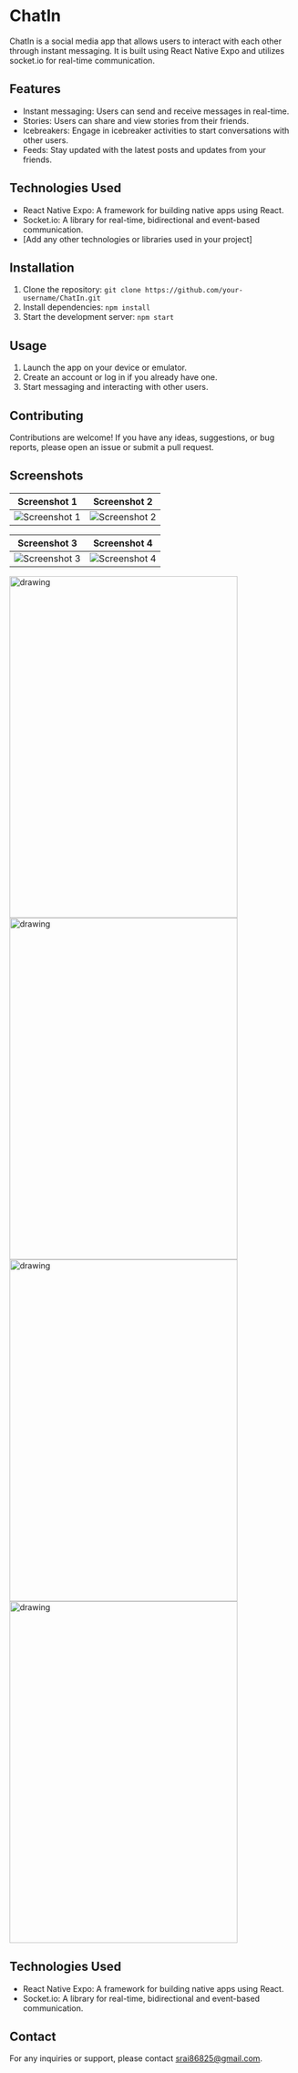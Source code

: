 # ChatIn

ChatIn is a social media app that allows users to interact with each other through instant messaging. It is built using React Native Expo and utilizes socket.io for real-time communication.

## Features

- Instant messaging: Users can send and receive messages in real-time.
- Stories: Users can share and view stories from their friends.
- Icebreakers: Engage in icebreaker activities to start conversations with other users.
- Feeds: Stay updated with the latest posts and updates from your friends.

## Technologies Used

- React Native Expo: A framework for building native apps using React.
- Socket.io: A library for real-time, bidirectional and event-based communication.
- [Add any other technologies or libraries used in your project]

## Installation

1. Clone the repository: `git clone https://github.com/your-username/ChatIn.git`
2. Install dependencies: `npm install`
3. Start the development server: `npm start`

## Usage

1. Launch the app on your device or emulator.
2. Create an account or log in if you already have one.
3. Start messaging and interacting with other users.

## Contributing

Contributions are welcome! If you have any ideas, suggestions, or bug reports, please open an issue or submit a pull request.

## Screenshots

| Screenshot 1 | Screenshot 2 |
|--------------|--------------|
| ![Screenshot 1](assets/screenshots/1.jpg) | ![Screenshot 2](assets/screenshots/2.jpg) |

| Screenshot 3 | Screenshot 4 |
|--------------|--------------|
| ![Screenshot 3](assets/screenshots/3.jpg) | ![Screenshot 4](assets/screenshots/4.jpg) |

<img src="assets/screenshots/1.jpg" alt="drawing" width="400" height="600"/>
<img src="assets/screenshots/2.jpg" alt="drawing" width="400" height="600"/>
<img src="assets/screenshots/3.jpg" alt="drawing" width="400" height="600"/>
<img src="assets/screenshots/4.jpg" alt="drawing" width="400" height="600"/>



## Technologies Used

- React Native Expo: A framework for building native apps using React.
- Socket.io: A library for real-time, bidirectional and event-based communication.


## Contact

For any inquiries or support, please contact srai86825@gmail.com.

